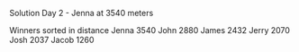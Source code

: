 Solution Day 2 - Jenna at 3540 meters

Winners sorted in distance
Jenna 3540
John 2880
James 2432
Jerry 2070
Josh 2037
Jacob 1260